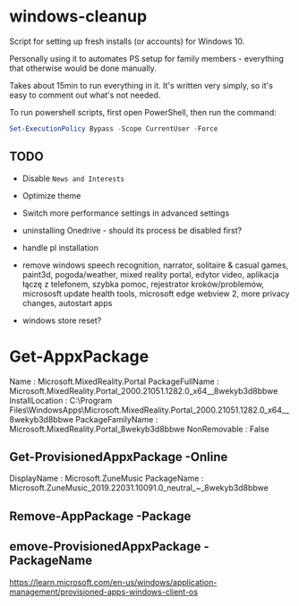 # windows-cleanup
Script for setting up fresh installs (or accounts) for Windows 10. 

Personally using it to automates PS setup for family members - everything that otherwise would be done manually.

Takes about 15min to run everything in it. It's written very simply, so it's easy to comment out what's not needed.


To run powershell scripts, first open PowerShell, then run the command:

```ps1
Set-ExecutionPolicy Bypass -Scope CurrentUser -Force
```

## TODO
- Disable `News and Interests`
- Optimize theme
- Switch more performance settings in advanced settings
- uninstalling Onedrive - should its process be disabled first?
- handle pl installation

- remove windows speech recognition, narrator, solitaire & casual games, paint3d, pogoda/weather, mixed reality portal, edytor video, aplikacja łączę z telefonem, szybka pomoc, rejestrator kroków/problemów, micrososft update health tools, microsoft edge webview 2, more privacy changes, autostart apps
- windows store reset?


# Get-AppxPackage
Name              : Microsoft.MixedReality.Portal
PackageFullName   : Microsoft.MixedReality.Portal_2000.21051.1282.0_x64__8wekyb3d8bbwe
InstallLocation   : C:\Program Files\WindowsApps\Microsoft.MixedReality.Portal_2000.21051.1282.0_x64__8wekyb3d8bbwe
PackageFamilyName : Microsoft.MixedReality.Portal_8wekyb3d8bbwe
NonRemovable      : False


## Get-ProvisionedAppxPackage -Online
DisplayName  : Microsoft.ZuneMusic
PackageName  : Microsoft.ZuneMusic_2019.22031.10091.0_neutral_~_8wekyb3d8bbwe

## Remove-AppPackage -Package
## emove-ProvisionedAppxPackage -PackageName


https://learn.microsoft.com/en-us/windows/application-management/provisioned-apps-windows-client-os